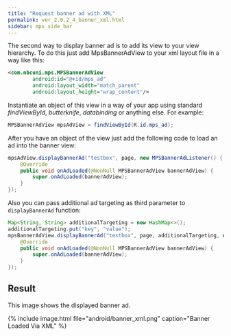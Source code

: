 ```yaml
---
title: "Request banner ad with XML"
permalink: ver_2.0.2_4_banner_xml.html
sidebar: mps_side_bar
---
```

The second way to display banner ad is to add its view to your view hierarchy. To do this just add MpsBannerAdView to your xml layout file in a way like this:

```xml
<com.nbcuni.mps.MPSBannerAdView
   		android:id="@+id/mps_ad"
		android:layout_width="match_parent"
		android:layout_height="wrap_content"/>
```

Instantiate an object of this view in a way of your app using standard *findViewById*, *butterknife*, *databinding* or anything else. For example:

```java
MPSBannerAdView mpsAdView = findViewById(R.id.mps_ad);
```

After you have an object of the view just add the following code to load an ad into the banner view:

```java
mpsAdView.displayBannerAd("testbox", page, new MPSBannerAdListener() {
    @Override
    public void onAdLoaded(@NonNull MPSBannerAdView bannerAdView) {
        super.onAdLoaded(bannerAdView);
    }
});
```

Also you can pass additional ad targeting as third parameter to `displayBannerAd` function:

```java
Map<String, String> additionalTargeting = new HashMap<>();
additionalTargeting.put("key", "value");
mpsBannerAdView.displayBannerAd("testbox", page, additionalTargeting, new MPSBannerAdListener() {
    @Override
    public void onAdLoaded(@NonNull MPSBannerAdView bannerAdView) {
        super.onAdLoaded(bannerAdView);
    }
});
```

## Result

This image shows the displayed banner ad.

{% include image.html file="android/banner_xml.png" caption="Banner Loaded Via XML" %}
